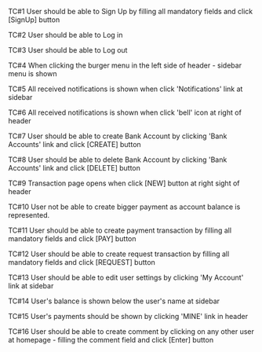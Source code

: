 TC#1 User should be able to Sign Up by filling all mandatory fields and click [SignUp] button

TC#2 User should be able to Log in

TC#3 User should be able to Log out

TC#4 When clicking the burger menu in the left side of header - sidebar menu is shown

TC#5 All received notifications is shown when click 'Notifications' link at sidebar

TC#6 All received notifications is shown when click 'bell' icon at right of header

TC#7 User should be able to create Bank Account by clicking 'Bank Accounts' link and click [CREATE] button

TC#8 User should be able to delete Bank Account by clicking 'Bank Accounts' link and click [DELETE] button

TC#9 Transaction page opens when click [NEW] button at right sight of header

TC#10 User not be able to create bigger payment as account balance is represented.

TC#11 User should be able to create payment transaction by filling all mandatory fields and click [PAY] button

TC#12 User should be able to create request transaction by filling all mandatory fields and click [REQUEST] button

TC#13 User should be able to edit user settings by clicking 'My Account' link at sidebar

TC#14 User's balance is shown below the user's name at sidebar

TC#15 User's payments should be shown by clicking 'MINE' link in header

TC#16 User should be able to create comment by clicking on any other user at homepage - filling the comment field and click [Enter] button